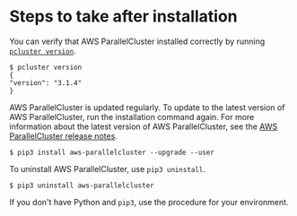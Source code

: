 # Steps to take after installation<a name="install-v3-after-install"></a>

You can verify that AWS ParallelCluster installed correctly by running [`pcluster version`](pcluster.version-v3.md)\.

```
$ pcluster version
{
"version": "3.1.4"
}
```

AWS ParallelCluster is updated regularly\. To update to the latest version of AWS ParallelCluster, run the installation command again\. For more information about the latest version of AWS ParallelCluster, see the [AWS ParallelCluster release notes](https://github.com/aws/aws-parallelcluster/blob/v3.1.1/CHANGELOG.md)\.

```
$ pip3 install aws-parallelcluster --upgrade --user
```

To uninstall AWS ParallelCluster, use `pip3 uninstall`\.

```
$ pip3 uninstall aws-parallelcluster
```

If you don't have Python and `pip3`, use the procedure for your environment\.